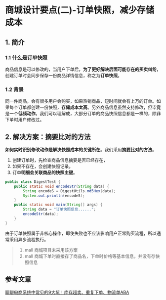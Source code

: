 # 商城设计要点(二)-订单快照，减少存储成本

## 1. 简介

### 1.1 什么是订单快照

商品信息是可以修改的，当用户下单后，**为了更好解决后面可能存在的买卖纠纷**，创建订单时会同步保存一份商品详情信息，称之为**订单快照**。

### 1.2 背景

同一件商品，会有很多用户会购买，如果热销商品，短时间就会有上万的订单。如果每个订单都创建一份快照，**存储成本太高**。另外商品信息虽然支持修改，但毕竟是一个**低频动作**。我们可以理解成，大部分订单的商品快照信息都是一样的，除非下单时用户修改过。

## 2. 解决方案：摘要比对的方法‍

**如何实时识别修改动作是解决快照成本的关键所在**。我们采用**摘要比对的方法‍**。

1. 创建订单时，先检查商品信息摘要是否已经存在，
2. 如果不存在，会创建快照记录。
3. 订单**明细会关联商品的快照主键**。

```java
public class DigestTest {
    public static void encodeStr(String data) {
        String encodeS = DigestUtils.md5Hex(data);
        System.out.println(encodeS);
    }
    public static void main(String[] args) {
        String data = "订单快照信息......";
        encodeStr(data);
    }
}
```

由于订单快照属于非核心操作，即使失败也不应该影响用户正常购买流程，所以通常采用异步流程执行。

>1. mall 商城项目未采用该方案 
>2. mall 商城下单时直接存了商品名，下单时价格等基本信息，并没有存快照信息

## 参考文章

[聊聊电商系统中常见的9大坑！库存超卖、重复下单、物流单ABA](https://mp.weixin.qq.com/s/BgVr0jEBJwQI5UW_ele08A)